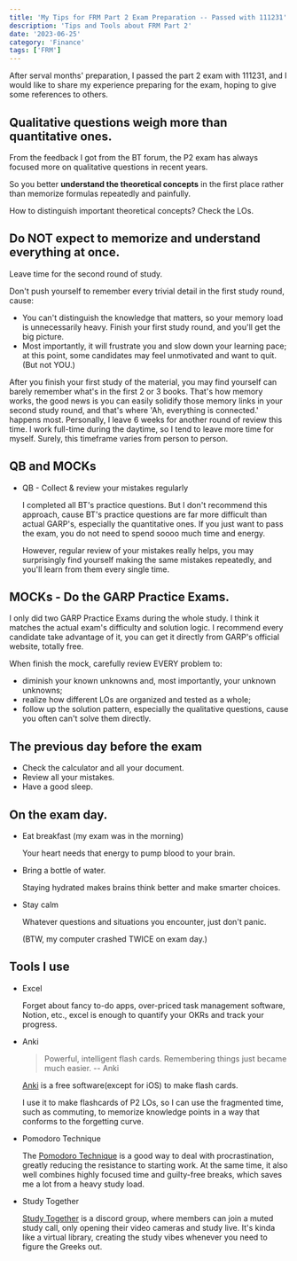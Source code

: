 ```yaml
---
title: 'My Tips for FRM Part 2 Exam Preparation -- Passed with 111231'
description: 'Tips and Tools about FRM Part 2'
date: '2023-06-25'
category: 'Finance'
tags: ['FRM']
---
```


After serval months' preparation, I passed the part 2 exam with 111231, and I would like to share my experience preparing for the exam, hoping to give some references to others.

## Qualitative questions weigh more than quantitative ones.

From the feedback I got from the BT forum, the P2 exam has always focused more on qualitative questions in recent years.

So you better **understand the theoretical concepts** in the first place rather than memorize formulas repeatedly and painfully.

How to distinguish important theoretical concepts? Check the LOs.

## Do NOT expect to memorize and understand everything at once.

Leave time for the second round of study.

Don't push yourself to remember every trivial detail in the first study round, cause:

- You can't distinguish the knowledge that matters, so your memory load is unnecessarily heavy. Finish your first study round, and you'll get the big picture.
- Most importantly, it will frustrate you and slow down your learning pace; at this point, some candidates may feel unmotivated and want to quit. (But not YOU.)

After you finish your first study of the material, you may find yourself can barely remember what's in the first 2 or 3 books. That's how memory works, the good news is you can easily solidify those memory links in your second study round, and that's where 'Ah, everything is connected.' happens most.
Personally, I leave 6 weeks for another round of review this time. I work full-time during the daytime, so I tend to leave more time for myself. Surely, this timeframe varies from person to person.

## QB and MOCKs

- QB - Collect & review your mistakes regularly

  I completed all BT's practice questions. But I don't recommend this approach, cause BT's practice questions are far more difficult than actual GARP's, especially the quantitative ones. If you just want to pass the exam, you do not need to spend soooo much time and energy.

  However, regular review of your mistakes really helps, you may surprisingly find yourself making the same mistakes repeatedly, and you'll learn from them every single time.

## MOCKs - Do the GARP Practice Exams.

I only did two GARP Practice Exams during the whole study. I think it matches the actual exam's difficulty and solution logic. I recommend every candidate take advantage of it, you can get it directly from GARP's official website, totally free.

When finish the mock, carefully review EVERY problem to:

- diminish your known unknowns and, most importantly, your unknown unknowns;
- realize how different LOs are organized and tested as a whole;
- follow up the solution pattern, especially the qualitative questions, cause you often can't solve them directly.

## The previous day before the exam

- Check the calculator and all your document.
- Review all your mistakes.
- Have a good sleep.

## On the exam day.

- Eat breakfast (my exam was in the morning)

  Your heart needs that energy to pump blood to your brain.

- Bring a bottle of water.

  Staying hydrated makes brains think better and make smarter choices.

- Stay calm

  Whatever questions and situations you encounter, just don't panic.

  (BTW, my computer crashed TWICE on exam day.)

## Tools I use

- Excel

  Forget about fancy to-do apps, over-priced task management software, Notion, etc., excel is enough to quantify your OKRs and track your progress.

- Anki

  > Powerful, intelligent flash cards. Remembering things just became much easier. -- Anki

  [Anki](https://apps.ankiweb.net/) is a free software(except for iOS) to make flash cards.

  I use it to make flashcards of P2 LOs, so I can use the fragmented time, such as commuting, to memorize knowledge points in a way that conforms to the forgetting curve.

- Pomodoro Technique

  The [Pomodoro Technique](https://en.wikipedia.org/wiki/Pomodoro_Technique) is a good way to deal with procrastination, greatly reducing the resistance to starting work. At the same time, it also well combines highly focused time and guilty-free breaks, which saves me a lot from a heavy study load.

- Study Together

  [Study Together](https://discord.com/invite/study) is a discord group, where members can join a muted study call, only opening their video cameras and study live. It's kinda like a virtual library, creating the study vibes whenever you need to figure the Greeks out.
